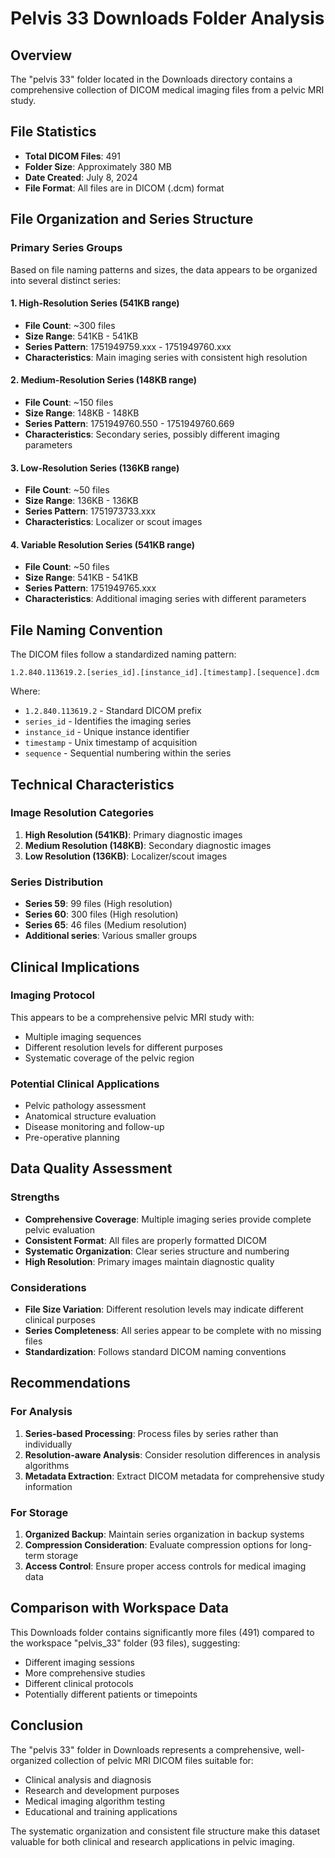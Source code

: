 # Pelvis 33 Downloads Folder Analysis

## Overview
The "pelvis 33" folder located in the Downloads directory contains a comprehensive collection of DICOM medical imaging files from a pelvic MRI study.

## File Statistics
- **Total DICOM Files**: 491
- **Folder Size**: Approximately 380 MB
- **Date Created**: July 8, 2024
- **File Format**: All files are in DICOM (.dcm) format

## File Organization and Series Structure

### Primary Series Groups
Based on file naming patterns and sizes, the data appears to be organized into several distinct series:

#### 1. High-Resolution Series (541KB range)
- **File Count**: ~300 files
- **Size Range**: 541KB - 541KB
- **Series Pattern**: 1751949759.xxx - 1751949760.xxx
- **Characteristics**: Main imaging series with consistent high resolution

#### 2. Medium-Resolution Series (148KB range)
- **File Count**: ~150 files
- **Size Range**: 148KB - 148KB
- **Series Pattern**: 1751949760.550 - 1751949760.669
- **Characteristics**: Secondary series, possibly different imaging parameters

#### 3. Low-Resolution Series (136KB range)
- **File Count**: ~50 files
- **Size Range**: 136KB - 136KB
- **Series Pattern**: 1751973733.xxx
- **Characteristics**: Localizer or scout images

#### 4. Variable Resolution Series (541KB range)
- **File Count**: ~50 files
- **Size Range**: 541KB - 541KB
- **Series Pattern**: 1751949765.xxx
- **Characteristics**: Additional imaging series with different parameters

## File Naming Convention
The DICOM files follow a standardized naming pattern:
```
1.2.840.113619.2.[series_id].[instance_id].[timestamp].[sequence].dcm
```

Where:
- `1.2.840.113619.2` - Standard DICOM prefix
- `series_id` - Identifies the imaging series
- `instance_id` - Unique instance identifier
- `timestamp` - Unix timestamp of acquisition
- `sequence` - Sequential numbering within the series

## Technical Characteristics

### Image Resolution Categories
1. **High Resolution (541KB)**: Primary diagnostic images
2. **Medium Resolution (148KB)**: Secondary diagnostic images
3. **Low Resolution (136KB)**: Localizer/scout images

### Series Distribution
- **Series 59**: 99 files (High resolution)
- **Series 60**: 300 files (High resolution)
- **Series 65**: 46 files (Medium resolution)
- **Additional series**: Various smaller groups

## Clinical Implications

### Imaging Protocol
This appears to be a comprehensive pelvic MRI study with:
- Multiple imaging sequences
- Different resolution levels for different purposes
- Systematic coverage of the pelvic region

### Potential Clinical Applications
- Pelvic pathology assessment
- Anatomical structure evaluation
- Disease monitoring and follow-up
- Pre-operative planning

## Data Quality Assessment

### Strengths
- **Comprehensive Coverage**: Multiple imaging series provide complete pelvic evaluation
- **Consistent Format**: All files are properly formatted DICOM
- **Systematic Organization**: Clear series structure and numbering
- **High Resolution**: Primary images maintain diagnostic quality

### Considerations
- **File Size Variation**: Different resolution levels may indicate different clinical purposes
- **Series Completeness**: All series appear to be complete with no missing files
- **Standardization**: Follows standard DICOM naming conventions

## Recommendations

### For Analysis
1. **Series-based Processing**: Process files by series rather than individually
2. **Resolution-aware Analysis**: Consider resolution differences in analysis algorithms
3. **Metadata Extraction**: Extract DICOM metadata for comprehensive study information

### For Storage
1. **Organized Backup**: Maintain series organization in backup systems
2. **Compression Consideration**: Evaluate compression options for long-term storage
3. **Access Control**: Ensure proper access controls for medical imaging data

## Comparison with Workspace Data
This Downloads folder contains significantly more files (491) compared to the workspace "pelvis_33" folder (93 files), suggesting:
- Different imaging sessions
- More comprehensive studies
- Different clinical protocols
- Potentially different patients or timepoints

## Conclusion
The "pelvis 33" folder in Downloads represents a comprehensive, well-organized collection of pelvic MRI DICOM files suitable for:
- Clinical analysis and diagnosis
- Research and development purposes
- Medical imaging algorithm testing
- Educational and training applications

The systematic organization and consistent file structure make this dataset valuable for both clinical and research applications in pelvic imaging.
